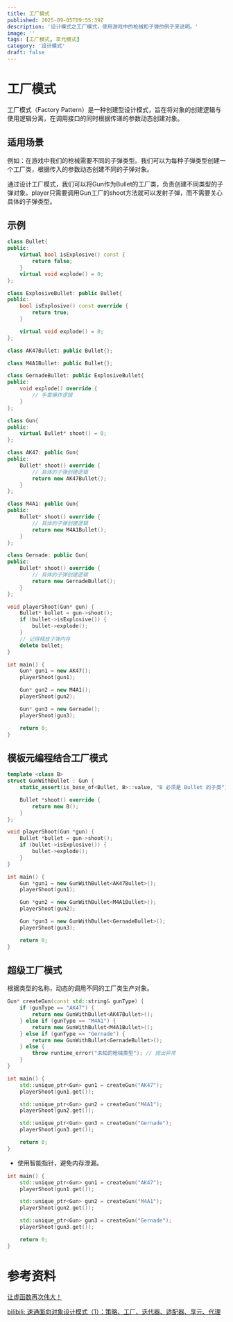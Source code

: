 ```yaml
---
title: 工厂模式
published: 2025-09-05T09:55:39Z
description: '设计模式之工厂模式，使用游戏中的枪械和子弹的例子来说明。'
image: ''
tags: [工厂模式, 享元模式]
category: '设计模式'
draft: false
---
```


# 工厂模式

工厂模式（Factory Pattern）是一种创建型设计模式，旨在将对象的创建逻辑与使用逻辑分离，在调用接口的同时根据传递的参数动态创建对象。

## 适用场景

例如：在游戏中我们的枪械需要不同的子弹类型。我们可以为每种子弹类型创建一个工厂类，根据传入的参数动态创建不同的子弹对象。

通过设计工厂模式，我们可以将Gun作为Bullet的工厂类，负责创建不同类型的子弹对象。player只需要调用Gun工厂的shoot方法就可以发射子弹，而不需要关心具体的子弹类型。

## 示例

```cpp
class Bullet{
public:
    virtual bool isExplosive() const {
        return false;
    }
    virtual void explode() = 0;
};

class ExplosiveBullet: public Bullet{
public:
    bool isExplosive() const override {
        return true;
    }

    virtual void explode() = 0;
};

class AK47Bullet: public Bullet{};

class M4A1Bullet: public Bullet{};

class GernadeBullet: public ExplosiveBullet{
public:
    void explode() override {
        // 手雷爆炸逻辑
    }
};

class Gun{
public:
    virtual Bullet* shoot() = 0;
};

class AK47: public Gun{
public:
    Bullet* shoot() override {
        // 具体的子弹创建逻辑
        return new AK47Bullet();
    }
};

class M4A1: public Gun{
public:
    Bullet* shoot() override {
        // 具体的子弹创建逻辑
        return new M4A1Bullet();
    }
};

class Gernade: public Gun{
public:
    Bullet* shoot() override {
        // 具体的子弹创建逻辑
        return new GernadeBullet();
    }
};

void playerShoot(Gun* gun) {
    Bullet* bullet = gun->shoot();
    if (bullet->isExplosive()) {
        bullet->explode();
    }
    // 记得释放子弹内存
    delete bullet;
}

int main() {
    Gun* gun1 = new AK47();
    playerShoot(gun1);

    Gun* gun2 = new M4A1();
    playerShoot(gun2);

    Gun* gun3 = new Gernade();
    playerShoot(gun3);

    return 0;
}
```

## 模板元编程结合工厂模式

```cpp
template <class B>
struct GunWithBullet : Gun {
    static_assert(is_base_of<Bullet, B>::value, "B 必须是 Bullet 的子类");

    Bullet *shoot() override {
        return new B();
    }
};

void playerShoot(Gun *gun) {
    Bullet *bullet = gun->shoot();
    if (bullet->isExplosive()) {
        bullet->explode();
    }
}

int main() {
    Gun *gun1 = new GunWithBullet<AK47Bullet>();
    playerShoot(gun1);

    Gun *gun2 = new GunWithBullet<M4A1Bullet>();
    playerShoot(gun2);

    Gun *gun3 = new GunWithBullet<GernadeBullet>();
    playerShoot(gun3);

    return 0;
}
```

## 超级工厂模式

根据类型的名称，动态的调用不同的工厂类生产对象。

```cpp
Gun* createGun(const std::string& gunType) {
    if (gunType == "AK47") {
        return new GunWithBullet<AK47Bullet>();
    } else if (gunType == "M4A1") {
        return new GunWithBullet<M4A1Bullet>();
    } else if (gunType == "Gernade") {
        return new GunWithBullet<GernadeBullet>();
    } else {
        throw runtime_error("未知的枪械类型"); // 抛出异常
    }
}

int main() {
    std::unique_ptr<Gun> gun1 = createGun("AK47");
    playerShoot(gun1.get());

    std::unique_ptr<Gun> gun2 = createGun("M4A1");
    playerShoot(gun2.get());

    std::unique_ptr<Gun> gun3 = createGun("Gernade");
    playerShoot(gun3.get());

    return 0;
}

```

+ 使用智能指针，避免内存泄漏。

```cpp
int main() {
    std::unique_ptr<Gun> gun1 = createGun("AK47");
    playerShoot(gun1.get());

    std::unique_ptr<Gun> gun2 = createGun("M4A1");
    playerShoot(gun2.get());

    std::unique_ptr<Gun> gun3 = createGun("Gernade");
    playerShoot(gun3.get());

    return 0;
}
```

# 参考资料

[让虚函数再次伟大！](https://github.com/parallel101/course/blob/master/slides/design/virtual.md)

[bilibili: 速通面向对象设计模式（1）：策略、工厂、迭代器、适配器、享元、代理](https://www.bilibili.com/video/BV1u1421i7GV?spm_id_from=333.788.videopod.sections&vd_source=caf7bc500eb03a267461b0af17a20763)